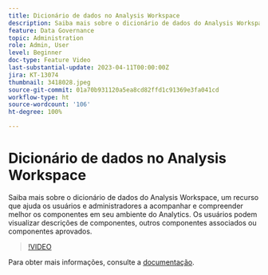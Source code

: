 ```yaml
---
title: Dicionário de dados no Analysis Workspace
description: Saiba mais sobre o dicionário de dados do Analysis Workspace, um recurso que ajuda os usuários e administradores a acompanhar e compreender melhor os componentes em seu ambiente do Analytics. Os usuários podem visualizar descrições de componentes, outros componentes associados ou componentes aprovados.
feature: Data Governance
topic: Administration
role: Admin, User
level: Beginner
doc-type: Feature Video
last-substantial-update: 2023-04-11T00:00:00Z
jira: KT-13074
thumbnail: 3418028.jpeg
source-git-commit: 01a70b931120a5ea8cd82ffd1c91369e3fa041cd
workflow-type: ht
source-wordcount: '106'
ht-degree: 100%

---
```



# Dicionário de dados no Analysis Workspace

Saiba mais sobre o dicionário de dados do Analysis Workspace, um recurso que ajuda os usuários e administradores a acompanhar e compreender melhor os componentes em seu ambiente do Analytics. Os usuários podem visualizar descrições de componentes, outros componentes associados ou componentes aprovados.

>[!VIDEO](https://video.tv.adobe.com/v/3418028/?quality=12&learn=on)

Para obter mais informações, consulte a [documentação](https://experienceleague.adobe.com/docs/analytics/analyze/analysis-workspace/components/data-dictionary/data-dictionary-overview.html?lang=pt-BR).
